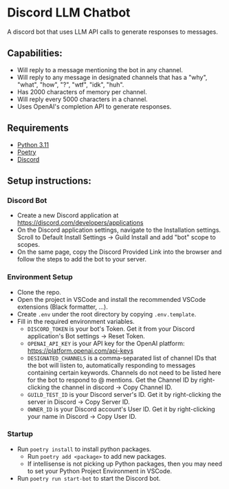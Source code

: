 # Discord LLM Chatbot

A discord bot that uses LLM API calls to generate responses to messages.

## Capabilities:

* Will reply to a message mentioning the bot in any channel.
* Will reply to any message in designated channels that has a "why", "what", "how", "?", "wtf", "idk", "huh".
* Has 2000 characters of memory per channel.
* Will reply every 5000 characters in a channel.
* Uses OpenAI's completion API to generate responses.

## Requirements
* [Python 3.11](https://www.python.org/downloads/)
* [Poetry](https://python-poetry.org/docs/)
* [Discord](https://discord.com/download)

## Setup instructions:

### Discord Bot

* Create a new Discord application at https://discord.com/developers/applications
* On the Discord application settings, navigate to the Installation settings. Scroll to Default Install Settings -> Guild Install and add "bot" scope to scopes.
* On the same page, copy the Discord Provided Link into the browser and follow the steps to add the bot to your server.

### Environment Setup

* Clone the repo.
* Open the project in VSCode and install the recommended VSCode extensions (Black formatter, ...).
* Create `.env` under the root directory by copying `.env.template`.
* Fill in the required environment variables.
  * `DISCORD_TOKEN` is your bot's Token. Get it from your Discord application's Bot settings -> Reset Token.
  * `OPENAI_API_KEY` is your API key for the OpenAI platform: https://platform.openai.com/api-keys
  * `DESIGNATED_CHANNELS` is a comma-separated list of channel IDs that the bot will listen to, automatically responding to messages containing certain keywords. Channels do not need to be listed here for the bot to respond to @ mentions. Get the Channel ID by right-clicking the channel in discord -> Copy Channel ID.
  * `GUILD_TEST_ID` is your Discord server's ID. Get it by right-clicking the server in Discord -> Copy Server ID.
  * `OWNER_ID` is your Discord account's User ID. Get it by right-clicking your name in Discord -> Copy User ID.

### Startup

* Run `poetry install` to install python packages.
  * Run `poetry add <package>` to add new packages.
  * If intellisense is not picking up Python packages, then you may need to set your Python Project Environment in VSCode.
* Run `poetry run start-bot` to start the Discord bot.
